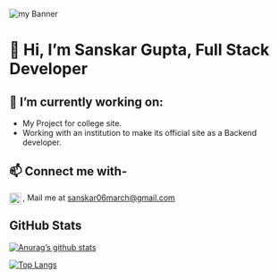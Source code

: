 ![my Banner](https://github.com/Sanskar63/Sanskar63/assets/129537566/76365eed-a26b-4ff0-afff-405e547fd1cd)

# 👋 Hi, I’m Sanskar Gupta, Full Stack Developer 
## 🌱 I’m currently working on:
- My Project for college site.
- Working with an institution to make its official site as a Backend developer.
## 📫 Connect me with-
<a href="https://www.linkedin.com/in/sanskar-gupta-9b1b73256/"><img align="left" src="https://github.com/Sanskar63/Sanskar63/assets/129537566/59b66a71-a9c8-4065-9ca5-8c1add4c4080" alt="Sanskar Gupta | LinkedIn" width="21px"/></a>
, Mail me at sanskar06march@gmail.com

## GitHub Stats
[![Anurag’s github stats](https://github-readme-stats.vercel.app/api?username=Sanskar63)](https://github.com/Sanskar63)

[![Top Langs](https://github-readme-stats.vercel.app/api/top-langs/?username=Sanskar63&layout=compact)](https://github.com/Sanskar63)



<!---
Sanskar63/Sanskar63 is a ✨ special ✨ repository because its `README.md` (this file) appears on your GitHub profile.
You can click the Preview link to take a look at your changes.
--->


